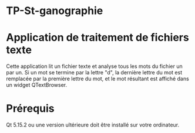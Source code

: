 # TP-St-ganographie

# Application de traitement de fichiers texte
Cette application lit un fichier texte et analyse tous les mots du fichier un par un. Si un mot se termine par la lettre "d", la dernière lettre du mot est remplacée par la première lettre du mot, et le mot résultant est affiché dans un widget QTextBrowser.

# Prérequis
Qt 5.15.2 ou une version ultérieure doit être installé sur votre ordinateur.
